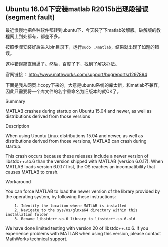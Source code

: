 
## Ubuntu 16.04下安装matlab R2015b出现段错误(segment fault)

最近慢慢地把各种软件都转到ubuntu下，今天装了下matlab破解版。破解版的教程网上到处都有，都差不多。

按照步骤安装好后进入bin目录下，运行`sudo ./matlab`，结果就出现了如题的错误。

这种错误简直懵逼了。然后，百度了下，找到了解决办法。

官网链接：
http://www.mathworks.com/support/bugreports/1297894

下面是我从网页上copy下来的，大意是ubuntu系统的库太新，和matlab不兼容，因此只需要将一个库文件的名字重命名为旧版本的就OK了。

Summary

MATLAB crashes during startup on Ubuntu 15.04 and newer, as well as distributions derived from those versions

Description

When using Ubuntu Linux distributions 15.04 and newer, as well as distributions derived from those versions, MATLAB can crash during startup.

This crash occurs because these releases include a newer version of libstdc++.so.6 than the version shipped with MATLAB (version 6.0.17). When MATLAB loads version 6.0.17 first, the OS reaches an incompatibility that causes MATLAB to crash.

Workaround

You can force MATLAB to load the newer version of the library provided by the operating system, by following these instructions:

```
    1. Identify the location where MATLAB is installed
    2. Navigate to the sys/os/glnxa64 directory within this installation folder
    3. Rename libstdc++.so.6 library to libstdc++.so.6.old
```
We have done limited testing with version 20 of libstdc++.so.6. If you experience problems with MATLAB when using this version, please contact MathWorks technical support.